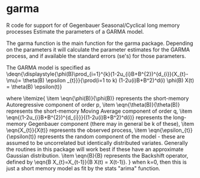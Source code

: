 # garma
R code for support for of Gegenbauer Seasonal/Cyclical long memory processes
Estimate the parameters of a GARMA model.

The garma function is the main function for the garma package. Depending on the parameters it will
calculate the parameter estimates for the GARMA process, and if available the standard errors (se's)
for those parameters.

The GARMA model is specified as
\deqn{\displaystyle{\phi(B)\prod_{i=1}^{k}(1-2u_{i}B+B^{2})^{d_{i}}(X_{t}-\mu)= \theta(B) \epsilon _{t}}}{\prod(i=1 to k) (1-2u(i)B+B^2)^d(i) \phi(B) X(t) = \theta(B) \epsilon(t)}

where
\itemize{
\item \eqn{\phi(B)}{\phi(B)} represents the short-memory Autoregressive component of order p,
\item \eqn{\theta(B)}{\theta(B)} represents the short-memory Moving Average component of order q,
\item \eqn{(1-2u_{i}B+B^{2})^{d_{i}}}{(1-2u(i)B+B^2)^d(i)} represents the long-memory Gegenbauer component (there may in general be k of these),
\item \eqn{X_{t}}{X(t)} represents the observed process,
\item \eqn{\epsilon_{t}}{\epsilon(t)} represents the random component of the model - these are assumed to be uncorrelated but identically distributed variates.
      Generally the routines in this package will work best if these have an approximate Gaussian distribution.
\item \eqn{B}{B} represents the Backshift operator, defined by \eqn{B X_{t}=X_{t-1}}{B X(t) = X(t-1)}.
}
when k=0, then this is just a short memory model as fit by the stats "arima" function.
